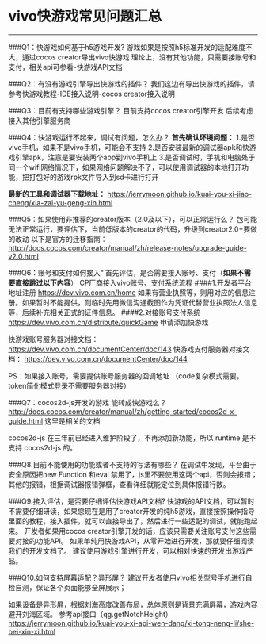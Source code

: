 # vivo快游戏常见问题汇总
---

###Q1：快游戏如何基于h5游戏开发?
游戏如果是按照h5标准开发的适配难度不大，通过cocos creator导出vivo快游戏
理论上，没有其他功能，只需要接账号和支付，相关api可参看-快游戏API文档


###Q2：有没有游戏引擎导出快游戏的插件？
我们这边有导出快游戏的插件，请参考快游戏教程-IDE接入说明-cocos creator接入说明


###Q3：目前有支持哪些游戏引擎？
目前支持cocos creator引擎开发
后续考虑接入其他引擎服务商


###Q4：快游戏运行不起来，调试有问题，怎么办？
**首先确认环境问题：**
1.是否vivo手机，如果不是vivo手机，可能会不支持
2.是否安装最新的调试器apk和快游戏引擎apk，注意是要安装两个app到vivo手机上
3.是否调试时，手机和电脑处于同一个wifi网络情况下，如果网络问题解决不了，可以使用调试器的本地打开功能，把打包好的游戏rpk文件导入到sd卡进行打开

**最新的工具和调试器下载地址：**
https://jerrymoon.github.io/kuai-you-xi-jiao-cheng/xia-zai-yu-geng-xin.html 


###Q5：如果使用非推荐的creator版本（2.0及以下），可以正常运行么？
包可能无法正常运行，要评估下，当前低版本的creator的代码，升级到creator2.0+要做的改动
以下是官方的迁移指南：
http://docs.cocos.com/creator/manual/zh/release-notes/upgrade-guide-v2.0.html 


###Q6：账号和支付如何接入“
首先评估，是否需要接入账号、支付（**如果不需要直接跳过以下内容**）
CP厂商接入vivo账号、支付系统流程
 ####1.开发者平台地址注册
 https://dev.vivo.com.cn/home 如果有营业执照等，则用对应的信息注册。如果暂时不能提供，则临时先用微信沟通截图作为凭证代替营业执照法人信息等，后续补充相关正式的证件信息。
 ####2.对接账号支付系统
 https://dev.vivo.com.cn/distribute/quickGame 申请添加快游戏
 
快游戏账号服务器对接文档：
https://dev.vivo.com.cn/documentCenter/doc/143
快游戏支付服务器对接文档：
https://dev.vivo.com.cn/documentCenter/doc/144

PS：如果接入账号，需要提供账号服务器的回调地址
（code复杂模式需要，token简化模式登录不需要服务器对接）


###Q7：cocos2d-js开发的游戏 能转成快游戏么？
http://docs.cocos.com/creator/manual/zh/getting-started/cocos2d-x-guide.html 这里是相关的文档

cocos2d-js 在三年前已经进入维护阶段了，不再添加新功能，所以 runtime 是不支持 cocos2d-js 的。


###Q8.目前不能使用的功能或者不支持的写法有哪些？
在调试中发现，平台由于安全原因把new Function 和eval 禁用了，js里不要使用这两个api，否则会报错；
其他的报错，根据调试器报错弹框，查看详细就能定位到具体报错行数。

###Q9.接入评估，是否要仔细评估快游戏API文档?
快游戏的API文档，可以暂时不需要仔细研读，如果您现在是用了creator开发的纯h5游戏，直接按照操作指导里面的教程，接入插件，就可以直接导出了，然后进行一些适配的调试，就能跑起来。 
开发者如果用cocos creator引擎开发的话，应该只需要关注账号支付这些需要对接的功能API。
如果单纯用快游戏API，从零开始进行开发，那就要仔细阅读我们的开发文档了。
建议使用游戏引擎进行开发，可以相对快速的开发出游戏产品。

###Q10.如何支持屏幕适配？异形屏？
建议开发者使用vivo相关型号手机进行自检自测，保证各个页面能够全屏展示；

如果设备是异形屏，根据刘海高度改善布局，总体原则是背景充满屏幕，游戏内容避开刘海区域。
参考api接口（qg.getNotchHeight）
https://jerrymoon.github.io/kuai-you-xi-api-wen-dang/xi-tong-neng-li/she-bei-xin-xi.html

 


